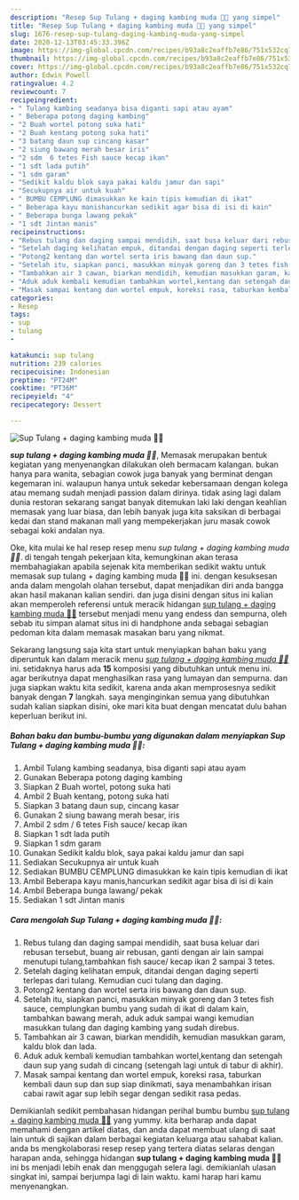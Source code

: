 ```yaml
---
description: "Resep Sup Tulang + daging kambing muda 🐐💜 yang simpel"
title: "Resep Sup Tulang + daging kambing muda 🐐💜 yang simpel"
slug: 1676-resep-sup-tulang-daging-kambing-muda-yang-simpel
date: 2020-12-13T03:45:33.396Z
image: https://img-global.cpcdn.com/recipes/b93a8c2eaffb7e86/751x532cq70/sup-tulang-daging-kambing-muda-🐐💜-foto-resep-utama.jpg
thumbnail: https://img-global.cpcdn.com/recipes/b93a8c2eaffb7e86/751x532cq70/sup-tulang-daging-kambing-muda-🐐💜-foto-resep-utama.jpg
cover: https://img-global.cpcdn.com/recipes/b93a8c2eaffb7e86/751x532cq70/sup-tulang-daging-kambing-muda-🐐💜-foto-resep-utama.jpg
author: Edwin Powell
ratingvalue: 4.2
reviewcount: 7
recipeingredient:
- " Tulang kambing seadanya bisa diganti sapi atau ayam"
- " Beberapa potong daging kambing"
- "2 Buah wortel potong suka hati"
- "2 Buah kentang potong suka hati"
- "3 batang daun sup cincang kasar"
- "2 siung bawang merah besar iris"
- "2 sdm  6 tetes Fish sauce kecap ikan"
- "1 sdt lada putih"
- "1 sdm garam"
- "Sedikit kaldu blok saya pakai kaldu jamur dan sapi"
- "Secukupnya air untuk kuah"
- " BUMBU CEMPLUNG dimasukkan ke kain tipis kemudian di ikat"
- " Beberapa kayu manishancurkan sedikit agar bisa di isi di kain"
- " Beberapa bunga lawang pekak"
- "1 sdt Jintan manis"
recipeinstructions:
- "Rebus tulang dan daging sampai mendidih, saat busa keluar dari rebusan tersebut, buang air rebusan, ganti dengan air lain sampai menutupi tulang,tambahkan fish sauce/ kecap ikan 2 sampai 3 tetes."
- "Setelah daging kelihatan empuk, ditandai dengan daging seperti terlepas dari tulang. Kemudian cuci tulang dan daging."
- "Potong2 kentang dan wortel serta iris bawang dan daun sup."
- "Setelah itu, siapkan panci, masukkan minyak goreng dan 3 tetes fish sauce, cemplungkan bumbu yang sudah di ikat di dalam kain, tambahkan bawang merah, aduk aduk sampai wangi kemudian masukkan tulang dan daging kambing yang sudah direbus."
- "Tambahkan air 3 cawan, biarkan mendidih, kemudian masukkan garam, kaldu blok dan lada."
- "Aduk aduk kembali kemudian tambahkan wortel,kentang dan setengah daun sup yang sudah di cincang (setengah lagi untuk di tabur di akhir)."
- "Masak sampai kentang dan wortel empuk, koreksi rasa, taburkan kembali daun sup dan sup siap dinikmati, saya menambahkan irisan cabai rawit agar sup lebih segar dengan sedikit rasa pedas."
categories:
- Resep
tags:
- sup
- tulang
- 

katakunci: sup tulang  
nutrition: 239 calories
recipecuisine: Indonesian
preptime: "PT24M"
cooktime: "PT36M"
recipeyield: "4"
recipecategory: Dessert

---
```



![Sup Tulang + daging kambing muda 🐐💜](https://img-global.cpcdn.com/recipes/b93a8c2eaffb7e86/751x532cq70/sup-tulang-daging-kambing-muda-🐐💜-foto-resep-utama.jpg)

<b><i>sup tulang + daging kambing muda 🐐💜</i></b>, Memasak merupakan bentuk kegiatan yang menyenangkan dilakukan oleh bermacam kalangan. bukan hanya para wanita, sebagian cowok juga banyak yang berminat dengan kegemaran ini. walaupun hanya untuk sekedar kebersamaan dengan kolega atau memang sudah menjadi passion dalam dirinya. tidak asing lagi dalam dunia restoran sekarang sangat banyak ditemukan laki laki dengan keahlian memasak yang luar biasa, dan lebih banyak juga kita saksikan di berbagai kedai dan stand makanan mall yang mempekerjakan juru masak cowok sebagai koki andalan nya.



Oke, kita mulai ke hal resep resep menu <i>sup tulang + daging kambing muda 🐐💜</i>. di tengah tengah pekerjaan kita, kemungkinan akan terasa membahagiakan apabila sejenak kita memberikan sedikit waktu untuk memasak sup tulang + daging kambing muda 🐐💜 ini. dengan kesuksesan anda dalam mengolah olahan tersebut, dapat menjadikan diri anda bangga akan hasil makanan kalian sendiri. dan juga disini dengan situs ini kalian akan memperoleh referensi untuk meracik hidangan <u>sup tulang + daging kambing muda 🐐💜</u> tersebut menjadi menu yang endess dan sempurna, oleh sebab itu simpan alamat situs ini di handphone anda sebagai sebagian pedoman kita dalam memasak masakan baru yang nikmat.


Sekarang langsung saja kita start untuk menyiapkan bahan baku yang diperuntuk kan dalam meracik menu <u><i>sup tulang + daging kambing muda 🐐💜</i></u> ini. setidaknya harus ada <b>15</b> komposisi yang dibutuhkan untuk menu ini. agar berikutnya dapat menghasilkan rasa yang lumayan dan sempurna. dan juga siapkan waktu kita sedikit, karena anda akan memprosesnya sedikit banyak dengan <b>7</b> langkah. saya menginginkan semua yang dibutuhkan sudah kalian siapkan disini, oke mari kita buat dengan mencatat dulu bahan keperluan berikut ini.

<!--inarticleads1-->

##### Bahan baku dan bumbu-bumbu yang digunakan dalam menyiapkan Sup Tulang + daging kambing muda 🐐💜:

1. Ambil  Tulang kambing seadanya, bisa diganti sapi atau ayam
1. Gunakan  Beberapa potong daging kambing
1. Siapkan 2 Buah wortel, potong suka hati
1. Ambil 2 Buah kentang, potong suka hati
1. Siapkan 3 batang daun sup, cincang kasar
1. Gunakan 2 siung bawang merah besar, iris
1. Ambil 2 sdm / 6 tetes Fish sauce/ kecap ikan
1. Siapkan 1 sdt lada putih
1. Siapkan 1 sdm garam
1. Gunakan Sedikit kaldu blok, saya pakai kaldu jamur dan sapi
1. Sediakan Secukupnya air untuk kuah
1. Sediakan  BUMBU CEMPLUNG dimasukkan ke kain tipis kemudian di ikat
1. Ambil  Beberapa kayu manis,hancurkan sedikit agar bisa di isi di kain
1. Ambil  Beberapa bunga lawang/ pekak
1. Sediakan 1 sdt Jintan manis




<!--inarticleads2-->

##### Cara mengolah Sup Tulang + daging kambing muda 🐐💜:

1. Rebus tulang dan daging sampai mendidih, saat busa keluar dari rebusan tersebut, buang air rebusan, ganti dengan air lain sampai menutupi tulang,tambahkan fish sauce/ kecap ikan 2 sampai 3 tetes.
1. Setelah daging kelihatan empuk, ditandai dengan daging seperti terlepas dari tulang. Kemudian cuci tulang dan daging.
1. Potong2 kentang dan wortel serta iris bawang dan daun sup.
1. Setelah itu, siapkan panci, masukkan minyak goreng dan 3 tetes fish sauce, cemplungkan bumbu yang sudah di ikat di dalam kain, tambahkan bawang merah, aduk aduk sampai wangi kemudian masukkan tulang dan daging kambing yang sudah direbus.
1. Tambahkan air 3 cawan, biarkan mendidih, kemudian masukkan garam, kaldu blok dan lada.
1. Aduk aduk kembali kemudian tambahkan wortel,kentang dan setengah daun sup yang sudah di cincang (setengah lagi untuk di tabur di akhir).
1. Masak sampai kentang dan wortel empuk, koreksi rasa, taburkan kembali daun sup dan sup siap dinikmati, saya menambahkan irisan cabai rawit agar sup lebih segar dengan sedikit rasa pedas.




Demikianlah sedikit pembahasan hidangan perihal bumbu bumbu <u>sup tulang + daging kambing muda 🐐💜</u> yang yummy. kita berharap anda dapat memahami dengan artikel diatas, dan anda dapat membuat ulang di saat lain untuk di sajikan dalam berbagai kegiatan keluarga atau sahabat kalian. anda bs mengkolaborasi resep resep yang tertera diatas selaras dengan harapan anda, sehingga hidangan <b>sup tulang + daging kambing muda 🐐💜</b> ini bs menjadi lebih enak dan menggugah selera lagi. demikianlah ulasan singkat ini, sampai berjumpa lagi di lain waktu. kami harap hari kamu menyenangkan.
